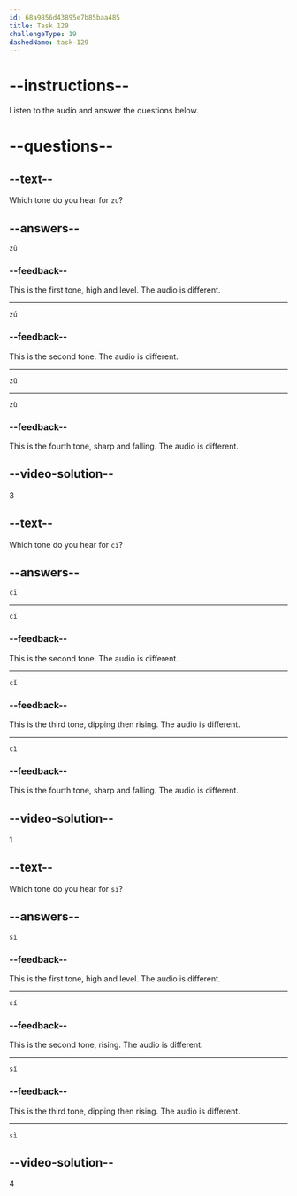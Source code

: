 ```yaml
---
id: 68a9856d43895e7b85baa485
title: Task 129
challengeType: 19
dashedName: task-129
---
```


<!-- (Audio) A: zǔ, cī, sì -->

# --instructions--

Listen to the audio and answer the questions below.

# --questions--

## --text--

Which tone do you hear for `zu`?

## --answers--

`zū`

### --feedback--

This is the first tone, high and level. The audio is different.

---

`zú`

### --feedback--

This is the second tone. The audio is different.

---

`zǔ`

---

`zù`

### --feedback--

This is the fourth tone, sharp and falling. The audio is different.

## --video-solution--

3

## --text--

Which tone do you hear for `ci`?

## --answers--

`cī`

---

`cí`

### --feedback--

This is the second tone. The audio is different.

---

`cǐ`

### --feedback--

This is the third tone, dipping then rising. The audio is different.

---

`cì`

### --feedback--

This is the fourth tone, sharp and falling. The audio is different.

## --video-solution--

1

## --text--

Which tone do you hear for `si`?

## --answers--

`sī`

### --feedback--

This is the first tone, high and level. The audio is different.

---

`sí`

### --feedback--

This is the second tone, rising. The audio is different.

---

`sǐ`

### --feedback--

This is the third tone, dipping then rising. The audio is different.

---

`sì`

## --video-solution--

4
